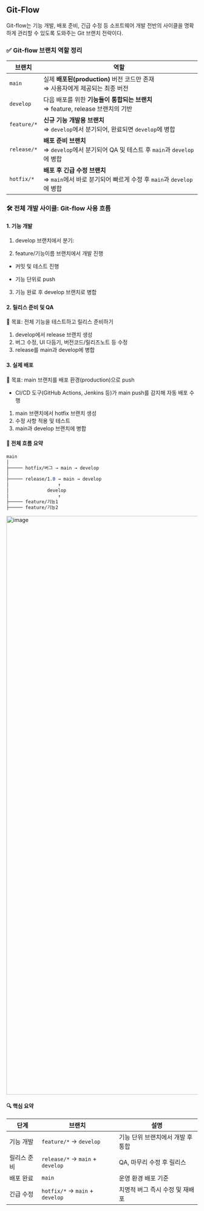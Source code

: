 ## Git-Flow
Git-flow는 기능 개발, 배포 준비, 긴급 수정 등 소프트웨어 개발 전반의 사이클을 명확하게 관리할 수 있도록 도와주는 Git 브랜치 전략이다.

### ✅ Git-flow 브랜치 역할 정리

| 브랜치         | 역할                                                                      |
| ----------- | ----------------------------------------------------------------------- |
| `main`      | 실제 **배포된(production)** 버전 코드만 존재<br>⇒ 사용자에게 제공되는 최종 버전                  |
| `develop`   | 다음 배포를 위한 **기능들이 통합되는 브랜치**<br>⇒ feature, release 브랜치의 기반               |
| `feature/*` | **신규 기능 개발용 브랜치**<br>⇒ `develop`에서 분기되어, 완료되면 `develop`에 병합             |
| `release/*` | **배포 준비 브랜치**<br>⇒ `develop`에서 분기되어 QA 및 테스트 후 `main`과 `develop`에 병합    |
| `hotfix/*`  | **배포 후 긴급 수정 브랜치**<br>⇒ `main`에서 바로 분기되어 빠르게 수정 후 `main`과 `develop`에 병합 |

### 🛠 전체 개발 사이클: Git-flow 사용 흐름

#### 1. 기능 개발
1. develop 브랜치에서 분기:

2. feature/기능이름 브랜치에서 개발 진행
  - 커밋 및 테스트 진행

  - 기능 단위로 push

3. 기능 완료 후 develop 브랜치로 병합


#### 2. 릴리스 준비 및 QA
🎯 목표: 전체 기능을 테스트하고 릴리스 준비하기

1. develop에서 release 브랜치 생성
2. 버그 수정, UI 다듬기, 버전코드/릴리즈노트 등 수정
3. release를 main과 develop에 병합

#### 3. 실제 배포
🎯 목표: main 브랜치를 배포 환경(production)으로 push

- CI/CD 도구(GitHub Actions, Jenkins 등)가 main push를 감지해 자동 배포 수행

1. main 브랜치에서 hotfix 브랜치 생성
2. 수정 사항 적용 및 테스트
3. main과 develop 브랜치에 병합

#### 🧩 전체 흐름 요약
```css
main
│
├───── hotfix/버그 → main → develop
│
├───── release/1.0 → main → develop
│                  ↑
│              develop
│                  ↑
├───── feature/기능1
├───── feature/기능2
```
<img width="1150" height="1524" alt="image" src="https://github.com/user-attachments/assets/8431ffde-b48d-44b8-8465-16e5826457be" />

#### 🔍 핵심 요약

| 단계     | 브랜치                              | 설명                  |
| ------ | -------------------------------- | ------------------- |
| 기능 개발  | `feature/*` → `develop`          | 기능 단위 브랜치에서 개발 후 통합 |
| 릴리스 준비 | `release/*` → `main` + `develop` | QA, 마무리 수정 후 릴리스    |
| 배포 완료  | `main`                           | 운영 환경 배포 기준         |
| 긴급 수정  | `hotfix/*` → `main` + `develop`  | 치명적 버그 즉시 수정 및 재배포  |
